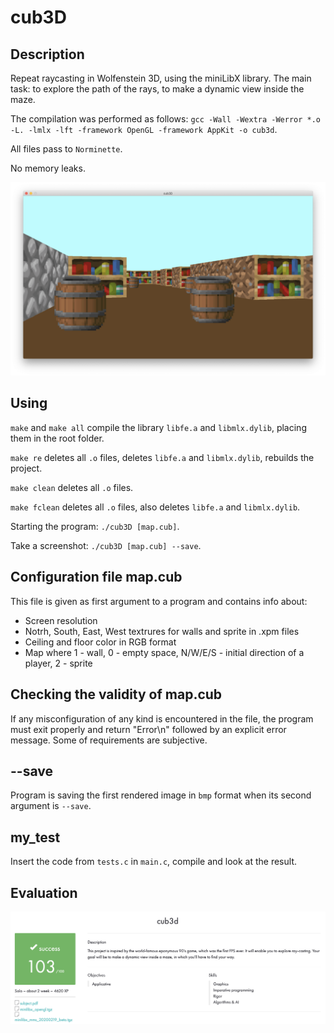 # cub3D

## Description

Repeat raycasting in Wolfenstein 3D, using the miniLibX library. The main task: to explore the path of the rays, to make a dynamic view inside the maze.

The compilation was performed as follows: ``gcc -Wall -Wextra -Werror *.o -L. -lmlx -lft -framework OpenGL -framework AppKit -o cub3d``.

All files pass to ``Norminette``.

No memory leaks.

<p align="center">
  <img src="media/screenshot_from_the_game.png" title="Screenshot from the game cub3D"/>
</p>

## Using

``make`` and ``make all`` compile the library ``libfе.a`` and ``libmlx.dylib``, placing them in the root folder.

``make re`` deletes all ``.o`` files, deletes ``libfе.a`` and ``libmlx.dylib``, rebuilds the project.

``make clean`` deletes all ``.o`` files.

``make fclean`` deletes all ``.o`` files, also deletes ``libfе.a`` and ``libmlx.dylib``.

Starting the program: ``./cub3D [map.cub]``.

Take a screenshot: ``./cub3D [map.cub] --save``.

## Configuration file map.cub

This file is given as first argument to a program and contains info about:

* Screen resolution
* Notrh, South, East, West textrures for walls and sprite in .xpm files
* Ceiling and floor color in RGB format
* Map where 1 - wall, 0 - empty space, N/W/E/S - initial direction of a player, 2 - sprite

## Checking the validity of map.cub

If any misconfiguration of any kind is encountered in the file, the program must exit properly and return "Error\n" followed by an explicit error message. Some of requirements are subjective.

## --save

Program is saving the first rendered image in ``bmp`` format when its second argument is ``--save``.

## my_test

Insert the code from ``tests.c`` in ``main.c``, compile and look at the result.

## Evaluation

![alt tag](media/appraisal_cub3D.png "Appraisal cub3D")
